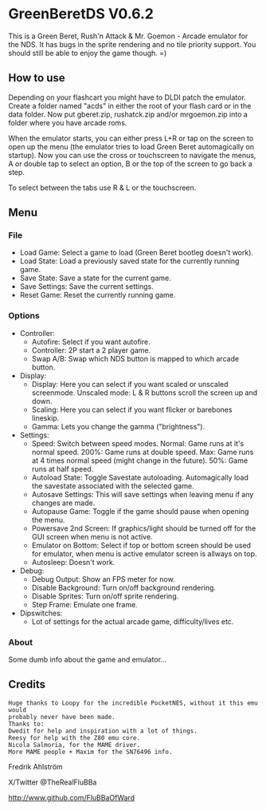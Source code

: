 # GreenBeretDS V0.6.2

This is a Green Beret, Rush'n Attack & Mr. Goemon - Arcade emulator for the NDS.
It has bugs in the sprite rendering and no tile priority support.
You should still be able to enjoy the game though. =)

## How to use

Depending on your flashcart you might have to DLDI patch the emulator.
Create a folder named "acds" in either the root of your flash card or in the
data folder. Now put gberet.zip, rushatck.zip and/or mrgoemon.zip into a folder
where you have arcade roms.

When the emulator starts, you can either press L+R or tap on the screen to open
up the menu (the emulator tries to load Green Beret automagically on startup).
Now you can use the cross or touchscreen to navigate the menus, A or double tap
to select an option, B or the top of the screen to go back a step.

To select between the tabs use R & L or the touchscreen.

## Menu

### File

* Load Game: Select a game to load (Green Beret bootleg doesn't work).
* Load State: Load a previously saved state for the currently running game.
* Save State: Save a state for the current game.
* Save Settings: Save the current settings.
* Reset Game: Reset the currently running game.

### Options

* Controller:
  * Autofire: Select if you want autofire.
  * Controller: 2P start a 2 player game.
  * Swap A/B: Swap which NDS button is mapped to which arcade button.
* Display:
  * Display: Here you can select if you want scaled or unscaled screenmode.
			Unscaled mode:  L & R buttons scroll the screen up and down.
  * Scaling: Here you can select if you want flicker or barebones lineskip.
  * Gamma: Lets you change the gamma ("brightness").
* Settings:
  * Speed: Switch between speed modes.
			Normal: Game runs at it's normal speed.
			200%: Game runs at double speed.
			Max: Game runs at 4 times normal speed (might change in the future).
			50%: Game runs at half speed.
  * Autoload State: Toggle Savestate autoloading.
			Automagically load the savestate associated with the selected game.
  * Autosave Settings: This will save settings when
			leaving menu if any changes are made.
  * Autopause Game: Toggle if the game should pause when opening the menu.
  * Powersave 2nd Screen: If graphics/light should be turned off for the
			GUI screen when menu is not active.
  * Emulator on Bottom: Select if top or bottom screen should be used for
			emulator, when menu is active emulator screen is allways on top.
  * Autosleep: Doesn't work.
* Debug:
  * Debug Output: Show an FPS meter for now.
  * Disable Background: Turn on/off background rendering.
  * Disable Sprites: Turn on/off sprite rendering.
  * Step Frame: Emulate one frame.
* Dipswitches:
  * Lot of settings for the actual arcade game, difficulty/lives etc.

### About

Some dumb info about the game and emulator...

## Credits

```text
Huge thanks to Loopy for the incredible PocketNES, without it this emu would
probably never have been made.
Thanks to:
Dwedit for help and inspiration with a lot of things.
Reesy for help with the Z80 emu core.
Nicola Salmoria, for the MAME driver.
More MAME people + Maxim for the SN76496 info.
```

Fredrik Ahlström

X/Twitter @TheRealFluBBa

http://www.github.com/FluBBaOfWard

